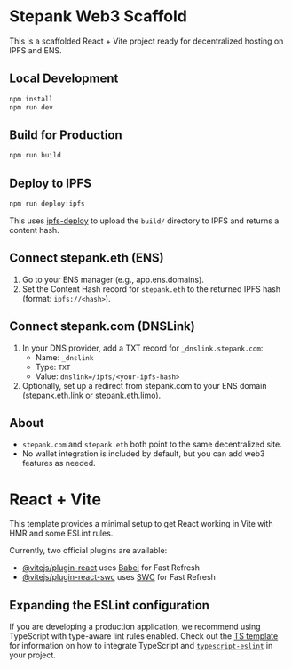 # Stepank Web3 Scaffold

This is a scaffolded React + Vite project ready for decentralized hosting on IPFS and ENS.

## Local Development

```bash
npm install
npm run dev
```

## Build for Production

```bash
npm run build
```

## Deploy to IPFS

```bash
npm run deploy:ipfs
```
This uses [ipfs-deploy](https://github.com/ipfs-shipyard/ipfs-deploy) to upload the `build/` directory to IPFS and returns a content hash.

## Connect stepank.eth (ENS)
1. Go to your ENS manager (e.g., app.ens.domains).
2. Set the Content Hash record for `stepank.eth` to the returned IPFS hash (format: `ipfs://<hash>`).

## Connect stepank.com (DNSLink)
1. In your DNS provider, add a TXT record for `_dnslink.stepank.com`:
   - Name: `_dnslink`
   - Type: `TXT`
   - Value: `dnslink=/ipfs/<your-ipfs-hash>`
2. Optionally, set up a redirect from stepank.com to your ENS domain (stepank.eth.link or stepank.eth.limo).

## About
- `stepank.com` and `stepank.eth` both point to the same decentralized site.
- No wallet integration is included by default, but you can add web3 features as needed.

# React + Vite

This template provides a minimal setup to get React working in Vite with HMR and some ESLint rules.

Currently, two official plugins are available:

- [@vitejs/plugin-react](https://github.com/vitejs/vite-plugin-react/blob/main/packages/plugin-react) uses [Babel](https://babeljs.io/) for Fast Refresh
- [@vitejs/plugin-react-swc](https://github.com/vitejs/vite-plugin-react/blob/main/packages/plugin-react-swc) uses [SWC](https://swc.rs/) for Fast Refresh

## Expanding the ESLint configuration

If you are developing a production application, we recommend using TypeScript with type-aware lint rules enabled. Check out the [TS template](https://github.com/vitejs/vite/tree/main/packages/create-vite/template-react-ts) for information on how to integrate TypeScript and [`typescript-eslint`](https://typescript-eslint.io) in your project.
